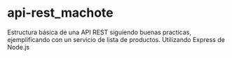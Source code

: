 # api-rest_machote
Estructura básica de una API REST siguiendo buenas practicas, ejemplificando con un servicio de lista de productos. Utilizando Express de Node.js
